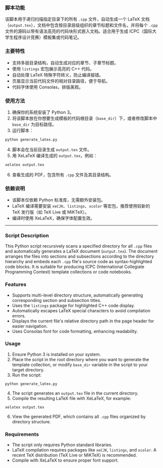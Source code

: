 ### 脚本功能

该脚本用于递归扫描指定目录下的所有 `.cpp` 文件，自动生成一个 LaTeX 文档（`output.tex`），文档中包含按目录层级组织的章节标题和文件名，并将每个 `.cpp` 文件的源码以带有语法高亮的代码块形式嵌入文档。适合用于生成 ICPC（国际大学生程序设计竞赛）模板集或代码笔记。

### 主要特性

- 支持多层目录结构，自动生成对应的章节、子章节标题。  
- 使用 `listings` 宏包展示高亮的 C++ 代码。  
- 自动处理 LaTeX 特殊字符转义，防止编译报错。  
- 页眉显示当前代码文件的相对目录路径，便于导航。  
- 代码字体使用 Consolas，排版美观。  

### 使用方法

1. 确保你的系统安装了 Python 3。  
2. 将该脚本放在你想要生成模板的代码根目录（`base_dir`）下，或者修改脚本中 `base_dir` 为目标路径。  
3. 运行脚本：

```bash
python generate_latex.py
```

4. 脚本会在当前目录生成 `output.tex` 文件。  
5. 用 XeLaTeX 编译生成的 `output.tex`，例如：

```bash
xelatex output.tex
```

6. 查看生成的 PDF，包含所有 `.cpp` 文件及其目录结构。

### 依赖说明

- 该脚本仅依赖 Python 标准库，无需额外安装包。  
- LaTeX 编译需要安装 `xeCJK`、`listings`、`xcolor` 等宏包，推荐使用较新的 TeX 发行版（如 TeX Live 或 MiKTeX）。  
- 编译时使用 XeLaTeX，确保字体配置生效。

---

### Script Description

This Python script recursively scans a specified directory for all `.cpp` files and automatically generates a LaTeX document (`output.tex`). The document arranges the files into sections and subsections according to the directory hierarchy and embeds each `.cpp` file's source code as syntax-highlighted code blocks. It is suitable for producing ICPC (International Collegiate Programming Contest) template collections or code notebooks.

### Features

- Supports multi-level directory structure, automatically generating corresponding section and subsection titles.  
- Uses the `listings` package for highlighted C++ code display.  
- Automatically escapes LaTeX special characters to avoid compilation errors.  
- Displays the current file's relative directory path in the page header for easier navigation.  
- Uses Consolas font for code formatting, enhancing readability.

### Usage

1. Ensure Python 3 is installed on your system.  
2. Place the script in the root directory where you want to generate the template collection, or modify `base_dir` variable in the script to your target directory.  
3. Run the script:

```bash
python generate_latex.py
```

4. The script generates an `output.tex` file in the current directory.  
5. Compile the resulting LaTeX file with XeLaTeX, for example:

```bash
xelatex output.tex
```

6. View the generated PDF, which contains all `.cpp` files organized by directory structure.

### Requirements

- The script only requires Python standard libraries.  
- LaTeX compilation requires packages like `xeCJK`, `listings`, and `xcolor`. A recent TeX distribution (TeX Live or MiKTeX) is recommended.  
- Compile with XeLaTeX to ensure proper font support.
